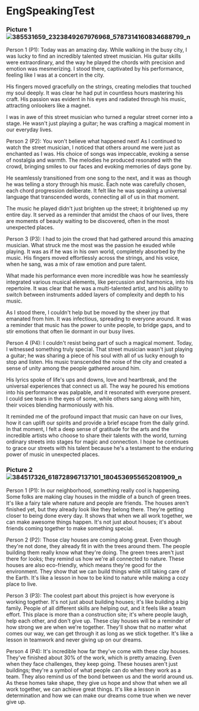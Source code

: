 # EngSpeakingTest

### Picture 1 ![385531659_2323849267976968_5787314160834688799_n](https://github.com/ZerotoHeroDaimaiKub/EngSpeakingTest/assets/54489997/42a80198-4be4-404f-9118-54eb26c047df)

Person 1 (P1): Today was an amazing day. While walking in the busy city, I was lucky to find an incredibly talented street musician. His guitar skills were extraordinary, and the way he played the chords with precision and emotion was mesmerizing. I stood there, captivated by his performance, feeling like I was at a concert in the city.

His fingers moved gracefully on the strings, creating melodies that touched my soul deeply. It was clear he had put in countless hours mastering his craft. His passion was evident in his eyes and radiated through his music, attracting onlookers like a magnet.

I was in awe of this street musician who turned a regular street corner into a stage. He wasn't just playing a guitar; he was crafting a magical moment in our everyday lives.

Person 2 (P2): You won't believe what happened next! As I continued to watch the street musician, I noticed that others around me were just as enchanted as I was. His choice of songs was impeccable, evoking a sense of nostalgia and warmth. The melodies he produced resonated with the crowd, bringing smiles to our faces and evoking memories of days gone by.

He seamlessly transitioned from one song to the next, and it was as though he was telling a story through his music. Each note was carefully chosen, each chord progression deliberate. It felt like he was speaking a universal language that transcended words, connecting all of us in that moment.

The music he played didn't just brighten up the street; it brightened up my entire day. It served as a reminder that amidst the chaos of our lives, there are moments of beauty waiting to be discovered, often in the most unexpected places.

Person 3 (P3): I had to join the crowd that had gathered around this amazing musician. What struck me the most was the passion he exuded while playing. It was as if he was in his own world, completely absorbed by the music. His fingers moved effortlessly across the strings, and his voice, when he sang, was a mix of raw emotion and pure talent.

What made his performance even more incredible was how he seamlessly integrated various musical elements, like percussion and harmonica, into his repertoire. It was clear that he was a multi-talented artist, and his ability to switch between instruments added layers of complexity and depth to his music.

As I stood there, I couldn't help but be moved by the sheer joy that emanated from him. It was infectious, spreading to everyone around. It was a reminder that music has the power to unite people, to bridge gaps, and to stir emotions that often lie dormant in our busy lives.

Person 4 (P4): I couldn't resist being part of such a magical moment. Today, I witnessed something truly special. That street musician wasn't just playing a guitar; he was sharing a piece of his soul with all of us lucky enough to stop and listen. His music transcended the noise of the city and created a sense of unity among the people gathered around him.

His lyrics spoke of life's ups and downs, love and heartbreak, and the universal experiences that connect us all. The way he poured his emotions into his performance was palpable, and it resonated with everyone present. I could see tears in the eyes of some, while others sang along with him, their voices blending harmoniously with his.

It reminded me of the profound impact that music can have on our lives, how it can uplift our spirits and provide a brief escape from the daily grind. In that moment, I felt a deep sense of gratitude for the arts and the incredible artists who choose to share their talents with the world, turning ordinary streets into stages for magic and connection. I hope he continues to grace our streets with his talent because he's a testament to the enduring power of music in unexpected places.

### Picture 2 ![384517326_618728967137101_1804536955652081909_n](https://github.com/ZerotoHeroDaimaiKub/EngSpeakingTest/assets/54489997/b7acf445-2a0c-4f51-9e7c-75b9193ecba7)

Person 1 (P1): In our neighborhood, something really cool is happening. Some folks are making clay houses in the middle of a bunch of green trees. It's like a fairy tale where nature and people are friends. The houses aren't finished yet, but they already look like they belong there. They're getting closer to being done every day. It shows that when we all work together, we can make awesome things happen. It's not just about houses; it's about friends coming together to make something special.

Person 2 (P2): Those clay houses are coming along great. Even though they're not done, they already fit in with the trees around them. The people building them really know what they're doing. The green trees aren't just there for looks; they remind us how we're all connected to nature. These houses are also eco-friendly, which means they're good for the environment. They show that we can build things while still taking care of the Earth. It's like a lesson in how to be kind to nature while making a cozy place to live.

Person 3 (P3): The coolest part about this project is how everyone is working together. It's not just about building houses; it's like building a big family. People of all different skills are helping out, and it feels like a team effort. This place is more than a construction site; it's where people laugh, help each other, and don't give up. These clay houses will be a reminder of how strong we are when we're together. They'll show that no matter what comes our way, we can get through it as long as we stick together. It's like a lesson in teamwork and never giving up on our dreams.

Person 4 (P4): It's incredible how far they've come with these clay houses. They've finished about 30% of the work, which is pretty amazing. Even when they face challenges, they keep going. These houses aren't just buildings; they're a symbol of what people can do when they work as a team. They also remind us of the bond between us and the world around us. As these homes take shape, they give us hope and show that when we all work together, we can achieve great things. It's like a lesson in determination and how we can make our dreams come true when we never give up.
